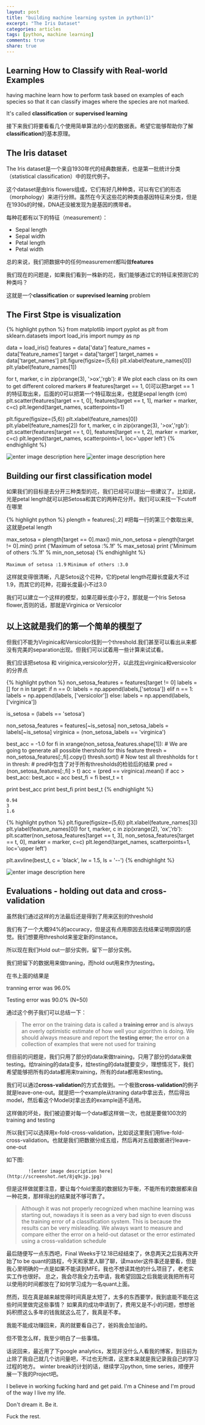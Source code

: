 ```yaml
---
layout: post
title: "building machine learning system in python(1)"
excerpt: "The Iris Dataset"
categories: articles
tags: [python, machine learning]
comments: true
share: true
---
```

Learning How to Classify with Real-world Examples
---

having machine learn how to perform task based on examples of each species so that it can classify images where the species are not marked.

It's called **classification** or **supervised learning**

接下来我们将要看看几个使用简单算法的小型的数据表。希望它能够帮助你了解**classification**的基本原理。

## The Iris dataset

The Iris dataset是一个来自1930年代的经典数据表，也是第一批统计分类（statistical classification）中的现代例子。

这个dataset是由Iris flowers组成，它们有好几种种类，可以有它们的形态（morphology）来进行分辨。虽然在今天这些花的种类由基因特征来分类，但是在1930s的时候，DNA还没被发现为是基因的携带者。

每种花都有以下的特征（measurement）：
 * Sepal length
 * Sepal width
 * Petal length
 * Petal width

总的来说，我们把数据中的任何measurement都叫做**features**

我们现在的问题是，如果我们看到一株新的花，我们能够通过它的特征来预测它的种类吗？

这就是一个**classification** or **suprevised learning** problem

## The First Stpe is visualization

{% highlight python %}
from matplotlib import pyplot as plt
from sklearn.datasets import load_iris
import numpy as np

data = load_iris()
features = data['data']
feature_names = data['feature_names']
target = data['target']
target_names = data['target_names']
plt.figure(figsize=(5,6))
plt.xlabel(feature_names[0])
plt.ylabel(feature_names[1])

for t, marker, c in zip(xrange(3), '>ox','rgb'):
    # We plot each class on its own to get different colored markers
    # features[target == 1, 0]可以把target == 1的特征取出来，后面的0可以把第一个特征取出来，也就是sepal length (cm)
    plt.scatter(features[target == t, 0],
                features[target == t, 1],
                marker = marker,
                c=c)
plt.legend(target_names,
           scatterpoints=1)

plt.figure(figsize=(5,6))
plt.xlabel(feature_names[0])
plt.ylabel(feature_names[2])
for t, marker, c in zip(xrange(3), '>ox','rgb'):
    plt.scatter(features[target == t, 0],
                features[target == t, 2],
                marker = marker,
                c=c)
plt.legend(target_names,
           scatterpoints=1,
           loc='upper left')
{% endhighlight %}

![enter image description here](http://screenshot.net/lzlwf91.jpg)
![enter image description here](http://screenshot.net/d7lxcy3.jpg)

## Building our first classification model

如果我们的目标是去分开三种类型的花，我们已经可以提出一些建议了。比如说，光是petal length就可以把Setosa和其它的两种花分开。我们可以来找一下cutoff在哪里

{% highlight python %}
plength = features[:,2] #把每一行的第三个数取出来, 这就是petal length

max_setosa = plength[target == 0].max()
min_non_setosa = plength[target != 0].min()
print ('Maximum of setosa :%.1f' % max_setosa)
print ('Minimum of others :%.1f' % min_non_setosa)
{% endhighlight %}

```Maximum of setosa :1.9```
```Minimum of others :3.0```

这样就变得很清晰，凡是Setos这个花种，它的petal length花瓣长度最大不过1.9，而其它的花种，花瓣长度最小不过3.0

我们可以建立一个这样的模型，如果花瓣长度小于2，那就是一个Iris Setosa flower,否则的话，那就是Virginica or Versicolor

## 以上这就是我们的第一个简单的模型了

但我们不能为Virginica和Versicolor找到一个threshold.我们甚至可以看出从来都没有完美的separation出现。但我们可以试着用一些计算来试试看。

我们应该把setosa 和 viriginica,versicolor分开，以此找出virginica和versicolor的分界点 

{% highlight python %}
non_setosa_features = features[target != 0]
labels = []
for n in target:
    if n == 0:
        labels = np.append(labels,['setosa'])
    elif n == 1:
        labels = np.append(labels, ['versicolor'])
    else:
        labels = np.append(labels, ['virginica'])

is_setosa = (labels == 'setosa')

non_setosa_features = features[~is_setosa]
non_setosa_labels = labels[~is_setosa]
virginica = (non_setosa_labels == 'virginica')

best_acc = -1.0
for fi in xrange(non_setosa_features.shape[1]):
    # We are going to generate all possible thershold for this feature
    thresh = non_setosa_features[:,fi].copy()
    thresh.sort()
    # Now test all threshholds
    for t in thresh:
        # pred中包含了对于所有thresholds的检验后的结果
        pred = (non_setosa_features[:,fi] > t)
        acc = (pred == virginica).mean()
        if acc > best_acc:
            best_acc = acc
            best_fi = fi
            best_t = t 
  
print best_acc
print best_fi
print best_t
{% endhighlight %}
```
0.94
3
1.6
```
{% highlight python %}
plt.figure(figsize=(5,6))
plt.xlabel(feature_names[3])
plt.ylabel(feature_names[0])
for t, marker, c in zip(xrange(2), 'ox','rb'):
    plt.scatter(non_setosa_features[target == t, 3],
                non_setosa_features[target == t, 0],
                marker = marker,
                c=c)
plt.legend(target_names,
           scatterpoints=1,
           loc='upper left')

plt.axvline(best_t, c = 'black', lw = 1.5, ls = '--')
{% endhighlight %}

![enter image description here](http://screenshot.net/rkgwtgr.jpg)

## Evaluations - holding out data and cross-validation

虽然我们通过这样的方法最后还是得到了用来区别的threshold 

我们有了一个大概94%的accuracy，但是这有点用原因去找结果证明原因的感觉。我们想要用threshold来鉴定新的instance。

所以现在我们Hold out一部分实例，留下一部分实例。

我们把留下的数据用来做traning，而hold out用来作为testing。

在书上面的结果是

tranning error was 96.0%

Testing error was 90.0% (N=50)

通过这个例子我们可以总结一下：
 > The error on the training data is called a **training error** and is always an overly optimistic estimate of how well your algorithm is doing. We should always measure and report the **testing error**; the error on a collection of examples that were not used for training
 
但目前的问题是，我们只用了部分的data来做training，只用了部分的data来做testing。给training的data变多，给testing的data就要变少，理想情况下，我们希望能够把所有的data都用来training，所有的data都用来testing。

我们可以通过**cross-validation**的方式去做到。一个极致**cross-validation**的例子就是leave-one-out。就是把一个example从traning data中拿出去，然后得出model，然后看这个Model对拿出去的example适不适用。

这样做的坏处，我们被迫要对每一个data都这样做一次，也就是要做100次的training and testing

所以我们可以选择用x-fold-cross-validation，比如说这里我们用five-fold-cross-validation。也就是我们把数据分成五组，然后再对五组数据进行leave-one-out

如下图:

            ![enter image description here](http://screenshot.net/8jq9cjp.jpg)

但是这样做就要注意，要让每个fold里面的数据较为平衡，不能所有的数据都来自一种花类，那样得出的结果就不够可靠了。

> Although it was not properly recognized when machine learning was starting out, nowadays it is seen as a very bad sign to even discuss the training error of a classification system. This is because the results can be very misleading. We always want to measure and compare either the error on a held-out dataset or the error estimated using a cross-validation schedule


最后随便写一点东西吧，Final Weeks于12.18已经结束了，休息两天之后我再次开始了to be quant的路程，今天和家里人聊了聊，读master这件事还是要看，但是我心里明确的一点是如果不能读到MFE，我也不想读其他的什么项目了，老老实实工作也很好。
总之，我会尽我全力去申请，我希望回国之后我能说我把所有可以使用的时间都放在了如何学习成为一名quant上面。

然而，现在真是越来越觉得时间真是太短了，太多的东西要学，我到底能不能在这些时间里做完这些事情？
如果真的成功申请到了，费用又是不小的问题，想想爸妈积攒这么多年的钱我就这么花了，我真是不孝。

我能不能成功赚回来，真的就要看自己了，爸妈我会加油的。

但不管怎么样，我至少明白了一些事情。

话说回来，最近用了下google analytics，发现并没什么人看我的博客，到目前为止除了我自己就几个访问量吧，不过也无所谓，这里本来就是我记录我自己的学习过程的地方。
winter break的计划的话，继续学习python, time series，顺便开展一下我的Project吧。

I believe in working fucking hard and get paid. I'm a Chinese and I'm proud of the way I live my life. 

Don't dream it. Be it.

Fuck the rest.

